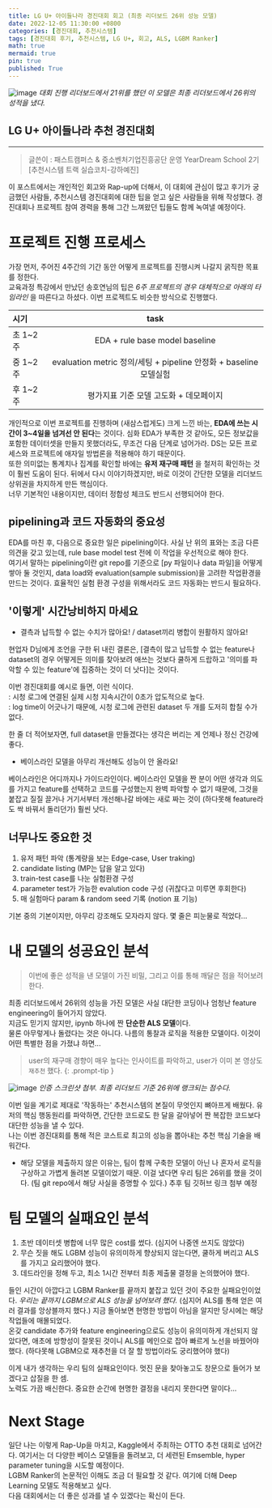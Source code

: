 ```yaml
---
title: LG U+ 아이들나라 경진대회 회고 (최종 리더보드 26위 성능 모델)
date: 2022-12-05 11:30:00 +0800
categories: [경진대회, 추천시스템]
tags: [경진대회 후기, 추천시스템, LG U+, 회고, ALS, LGBM Ranker]
math: true
mermaid: true
pin: true
published: True
---
```


![image](https://user-images.githubusercontent.com/88483620/205574483-c4ebeae8-f295-42ba-9d88-004be6f7a5dd.png)
_대회 진행 리더보드에서 21위를 했던 이 모델은 최종 리더보드에서 26위의 성적을 냈다._
   
   

## LG U+ 아이들나라 추천 경진대회
---
> 글쓴이 : 패스트캠퍼스 & 중소벤처기업진흥공단 운영 YearDream School 2기 [추천시스템 트랙 실습코치-강하예진]

이 포스트에서는 개인적인 회고와 Rap-up에 더해서, 이 대회에 관심이 많고 후기가 궁금했던 사람들, 추천시스템 경진대회에 대한 팁을 얻고 싶은 사람들을 위해 작성했다. 경진대회나 프로젝트 참여 경력을 통해 그간 느껴왔던 팁들도 함께 녹여낼 예정이다.    
   
    
# 프로젝트 진행 프로세스
가장 먼저, 주어진 4주간의 기간 동안 어떻게 프로젝트를 진행시켜 나갈지 굵직한 목표를 정한다.     
교육과정 특강에서 만났던 송호연님의 팁은 *6주 프로젝트의 경우 대체적으로 아래의 타임라인* 을 따른다고 하셨다. 이번 프로젝트도 비슷한 방식으로 진행했다.     
   
| 시기          | task                                                         |
|:-------------|:------------------------------------------------------------:|
| 초 1~2주      | EDA + rule base model baseline                               |
| 중 1~2주      | evaluation metric 정의/세팅 + pipeline 안정화 + baseline 모델실험  |
| 후 1~2주      | 평가지표 기준 모델 고도화 + 데모페이지                                |    
    
개인적으로 이번 프로젝트를 진행하며 (새삼스럽게도) 크게 느낀 바는, **EDA에 쓰는 시간이 3~4일을 넘겨선 안 된다**는 것이다. 심화 EDA가 부족한 것 같아도, 모든 정보값을 포함한 데이터셋을 만들지 못했더라도, 무조건 다음 단계로 넘어가라. DS는 모든 프로세스와 프로젝트에 애자일 방법론을 적용해야 하기 때문이다.          
또한 의미없는 통계치나 집계를 확인할 바에는 **유저 재구매 패턴** 을 철저히 확인하는 것이 훨씬 도움이 된다.  뒤에서 다시 이야기하겠지만, 바로 이것이 간단한 모델을 리더보드 상위권을 차지하게 만든 핵심이다.    
너무 기본적인 내용이지만, 데이터 정합성 체크도 반드시 선행되어야 한다.    

            
## pipelining과 코드 자동화의 중요성
EDA를 마친 후, 다음으로 중요한 일은 pipelining이다. 사실 난 위의 표와는 조금 다른 의견을 갖고 있는데, rule base model test 전에 이 작업을 우선적으로 해야 한다.      
여기서 말하는 pipelining이란 git repo를 기준으로 [py 파일이나 data 파일]을 어떻게 쌓아 둘 것인지, data load와 evaluation(sample submission)을 고려한 작업환경을 만드는 것이다. 효율적인 실험 환경 구성을 위해서라도 코드 자동화는 반드시 필요하다.       
    
       
          
## '이렇게' 시간낭비하지 마세요   
   
+  결측과 납득할 수 없는 수치가 많아요! / dataset끼리 병합이 원활하지 않아요!   
     
현업자 D님에게 조언을 구한 뒤 내린 결론은, [결측이 많고 납득할 수 없는 feature나 dataset의 경우 어떻게든 의미를 찾아보려 애쓰는 것보다 쿨하게 드랍하고 '의미를 파악할 수 있는 feature'에 집중하는 것이 더 낫다]는 것이다.    

이번 경진대회를 예시로 들면, 이런 식이다.  
: 시청 로그에 연결된 실제 시청 지속시간이 0초가 압도적으로 높다.      
: log time이 어긋나기 때문에, 시청 로그에 관련된 dataset 두 개를 도저히 합칠 수가 없다.     
    
한 줄 더 적어보자면, full dataset을 만들겠다는 생각은 버리는 게 언제나 정신 건강에 좋다.    
       
+  베이스라인 모델을 아무리 개선해도 성능이 안 올라요!    
    
베이스라인은 어디까지나 가이드라인이다. 베이스라인 모델을 짠 분이 어떤 생각과 의도를 가지고 feature를 선택하고 코드를 구성했는지 완벽 파악할 수 없기 때문에, 그것을 붙잡고 질질 끌거나 거기서부터 개선해나갈 바에는 새로 짜는 것이 (하다못해 feature라도 싹 바꿔서 돌리던가) 훨씬 낫다.    
     
     
## 너무나도 중요한 것    
1. 유저 패턴 파악 (통계량을 보는 Edge-case, User traking)      
2. candidate listing (MP는 답을 알고 있다)        
3. train-test case를 나눈 실험환경 구성     
4. parameter test가 가능한 evalution code 구성 (귀찮다고 미루면 후회한다)   
5. 매 실험마다 param & random seed 기록 (notion 표 기능)    
     
기본 중의 기본이지만, 아무리 강조해도 모자라지 않다. 몇 줄은 피눈물로 적었다...   
      
   
# 내 모델의 성공요인 분석
> 이번에 좋은 성적을 낸 모델이 가진 비밀, 그리고 이를 통해 깨달은 점을 적어보려 한다.    
   
최종 리더보드에서 26위의 성능을 가진 모델은 사실 대단한 코딩이나 엄청난 feature engineering이 들어가지 않았다.   
지금도 믿기지 않지만, ipynb 하나에 짠 **단순한 ALS 모델**이다.  
물론 아무렇게나 돌렸다는 것은 아니다. 나름의 통찰과 로직을 적용한 모델이다. 이것이 어떤 특별한 점을 가졌냐 하면...       
   
       
> user의 재구매 경향이 매우 높다는 인사이트를 파악하고, user가 이미 본 영상도 `재추천` 했다.
{: .prompt-tip }    

         
![image](https://user-images.githubusercontent.com/88483620/205581919-41496ce7-a611-46cf-b51c-21c11638307d.png)
_인증 스크린샷 첨부. 최종 리더보드 기준 26위에 랭크되는 점수다._    
   
      
이번 일을 계기로 제대로 '작동하는' 추천시스템의 본질이 무엇인지 뼈아프게 배웠다. 유저의 핵심 행동원리를 파악하면, 간단한 코드로도 한 달을 갈아넣어 짠 복잡한 코드보다 대단한 성능을 낼 수 있다.   
나는 이번 경진대회를 통해 적은 코스트로 최고의 성능을 뽑아내는 추천 핵심 기술을 배워간다.   

+ 해당 모델을 제출하지 않은 이유는, 팀이 함께 구축한 모델이 아닌 나 혼자서 로직을 구상하고 가볍게 돌려본 모델이었기 때문. 이걸 냈다면 우리 팀은 26위를 했을 것이다. (팀 git repo에서 해당 사실을 증명할 수 있다.) 추후 팀 깃허브 링크 첨부 예정   
    
    
     
# 팀 모델의 실패요인 분석  
    
1. 초반 데이터셋 병합에 너무 많은 cost를 썼다. (심지어 나중엔 쓰지도 않았다)   
2. 무슨 짓을 해도 LGBM 성능이 유의미하게 향상되지 않는다면, 쿨하게 버리고 ALS를 가지고 요리했어야 했다.      
3. 데드라인을 정해 두고, 최소 1시간 전부터 최종 제출물 결정을 논의했어야 했다.   
   
들인 시간이 아깝다고 LGBM Ranker를 끝까지 붙잡고 있던 것이 주요한 실패요인이었다. *우리는 끝까지 LGBM으로 ALS 성능을 넘어보려 했다.* (심지어 ALS를 통해 얻은 여러 결과를 앙상블까지 했다.) 지금 돌아보면 현명한 방법이 아님을 알지만 당시에는 해당 작업들에 매몰되었다.     
온갖 candidate 추가와 feature engineering으로도 성능이 유의미하게 개선되지 않았다면, 애초에 방향성이 잘못된 것이니 ALS를 메인으로 잡아 빠르게 노선을 바꿨어야 했다. (하다못해 LGBM으로 재추천을 더 잘 할 방법이라도 궁리했어야 했다)    
      
이게 내가 생각하는 우리 팀의 실패요인이다. 멋진 문을 찾아놓고도 창문으로 들어가 보겠다고 삽질을 한 셈.    
노력도 가끔 배신한다.  중요한 순간에 현명한 결정을 내리지 못한다면 말이다...    
    
     
# Next Stage
일단 나는 이렇게 Rap-Up을 마치고, Kaggle에서 주최하는 OTTO 추천 대회로 넘어간다. 여기서는 더 다양한 베이스 모델들을 돌려보고, 더 세련된 Emsemble, hyper parameter tuning을 시도할 예정이다.     
LGBM Ranker의 논문적인 이해도 조금 더 필요할 것 같다. 여기에 더해 Deep Learning 모델도 적용해보고 싶다.     
다음 대회에서는 더 좋은 성과를 낼 수 있겠다는 확신이 든다. 